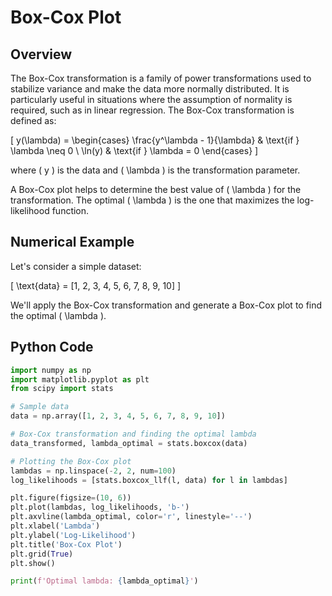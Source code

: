 # Box-Cox Plot

## Overview

The Box-Cox transformation is a family of power transformations used to stabilize variance and make the data more normally distributed. It is particularly useful in situations where the assumption of normality is required, such as in linear regression. The Box-Cox transformation is defined as:

\[ y(\lambda) =
  \begin{cases} 
   \frac{y^\lambda - 1}{\lambda} & \text{if } \lambda \neq 0 \\
   \ln(y) & \text{if } \lambda = 0
  \end{cases}
\]

where \( y \) is the data and \( \lambda \) is the transformation parameter.

A Box-Cox plot helps to determine the best value of \( \lambda \) for the transformation. The optimal \( \lambda \) is the one that maximizes the log-likelihood function.

## Numerical Example

Let's consider a simple dataset:

\[ \text{data} = [1, 2, 3, 4, 5, 6, 7, 8, 9, 10] \]

We'll apply the Box-Cox transformation and generate a Box-Cox plot to find the optimal \( \lambda \).

## Python Code

```python
import numpy as np
import matplotlib.pyplot as plt
from scipy import stats

# Sample data
data = np.array([1, 2, 3, 4, 5, 6, 7, 8, 9, 10])

# Box-Cox transformation and finding the optimal lambda
data_transformed, lambda_optimal = stats.boxcox(data)

# Plotting the Box-Cox plot
lambdas = np.linspace(-2, 2, num=100)
log_likelihoods = [stats.boxcox_llf(l, data) for l in lambdas]

plt.figure(figsize=(10, 6))
plt.plot(lambdas, log_likelihoods, 'b-')
plt.axvline(lambda_optimal, color='r', linestyle='--')
plt.xlabel('Lambda')
plt.ylabel('Log-Likelihood')
plt.title('Box-Cox Plot')
plt.grid(True)
plt.show()

print(f'Optimal lambda: {lambda_optimal}')
